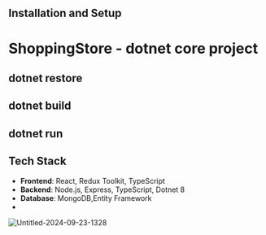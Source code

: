 

## Installation and Setup
 # ShoppingStore - dotnet core project 
   ## dotnet restore
   ## dotnet build
   ## dotnet run

## Tech Stack
- **Frontend**: React, Redux Toolkit, TypeScript
- **Backend**: Node.js, Express, TypeScript, Dotnet 8
- **Database**: MongoDB,Entity Framework
- 



![Untitled-2024-09-23-1328](https://github.com/user-attachments/assets/254ef67d-9480-4b03-91fd-dd8e4b39a59a)
